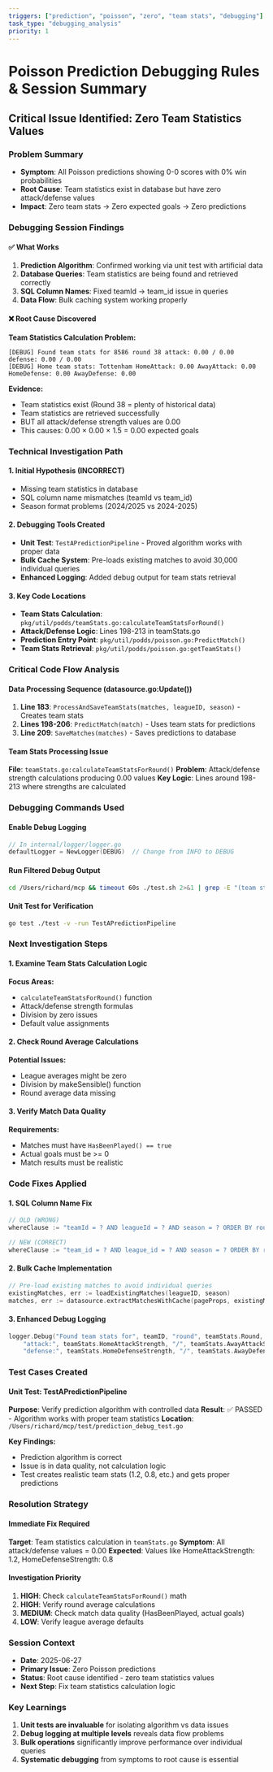 ```yaml
---
triggers: ["prediction", "poisson", "zero", "team stats", "debugging"]
task_type: "debugging_analysis"
priority: 1
---
```


# Poisson Prediction Debugging Rules & Session Summary

## Critical Issue Identified: Zero Team Statistics Values

### Problem Summary
- **Symptom**: All Poisson predictions showing 0-0 scores with 0% win probabilities
- **Root Cause**: Team statistics exist in database but have zero attack/defense values
- **Impact**: Zero team stats → Zero expected goals → Zero predictions

### Debugging Session Findings

#### ✅ What Works
1. **Prediction Algorithm**: Confirmed working via unit test with artificial data
2. **Database Queries**: Team statistics are being found and retrieved correctly
3. **SQL Column Names**: Fixed teamId → team_id issue in queries
4. **Data Flow**: Bulk caching system working properly

#### ❌ Root Cause Discovered
**Team Statistics Calculation Problem:**
```
[DEBUG] Found team stats for 8586 round 38 attack: 0.00 / 0.00 defense: 0.00 / 0.00
[DEBUG] Home team stats: Tottenham HomeAttack: 0.00 AwayAttack: 0.00 HomeDefense: 0.00 AwayDefense: 0.00
```

**Evidence:**
- Team statistics exist (Round 38 = plenty of historical data)
- Team statistics are retrieved successfully
- BUT all attack/defense strength values are 0.00
- This causes: 0.00 × 0.00 × 1.5 = 0.00 expected goals

### Technical Investigation Path

#### 1. Initial Hypothesis (INCORRECT)
- Missing team statistics in database
- SQL column name mismatches (teamId vs team_id)
- Season format problems (2024/2025 vs 2024-2025)

#### 2. Debugging Tools Created
- **Unit Test**: `TestAPredictionPipeline` - Proved algorithm works with proper data
- **Bulk Cache System**: Pre-loads existing matches to avoid 30,000 individual queries
- **Enhanced Logging**: Added debug output for team stats retrieval

#### 3. Key Code Locations
- **Team Stats Calculation**: `pkg/util/podds/teamStats.go:calculateTeamStatsForRound()`
- **Attack/Defense Logic**: Lines 198-213 in teamStats.go
- **Prediction Entry Point**: `pkg/util/podds/poisson.go:PredictMatch()`
- **Team Stats Retrieval**: `pkg/util/podds/poisson.go:getTeamStats()`

### Critical Code Flow Analysis

#### Data Processing Sequence (datasource.go:Update())
1. **Line 183**: `ProcessAndSaveTeamStats(matches, leagueID, season)` - Creates team stats
2. **Lines 198-206**: `PredictMatch(match)` - Uses team stats for predictions
3. **Line 209**: `SaveMatches(matches)` - Saves predictions to database

#### Team Stats Processing Issue
**File**: `teamStats.go:calculateTeamStatsForRound()`
**Problem**: Attack/defense strength calculations producing 0.00 values
**Key Logic**: Lines around 198-213 where strengths are calculated

### Debugging Commands Used

#### Enable Debug Logging
```go
// In internal/logger/logger.go
defaultLogger = NewLogger(DEBUG)  // Change from INFO to DEBUG
```

#### Run Filtered Debug Output
```bash
cd /Users/richard/mcp && timeout 60s ./test.sh 2>&1 | grep -E "(team stats|TeamID|attack: 0\.00)" | head -20
```

#### Unit Test for Verification
```bash
go test ./test -v -run TestAPredictionPipeline
```

### Next Investigation Steps

#### 1. Examine Team Stats Calculation Logic
**Focus Areas:**
- `calculateTeamStatsForRound()` function
- Attack/defense strength formulas
- Division by zero issues
- Default value assignments

#### 2. Check Round Average Calculations
**Potential Issues:**
- League averages might be zero
- Division by makeSensible() function
- Round average data missing

#### 3. Verify Match Data Quality
**Requirements:**
- Matches must have `HasBeenPlayed() == true`
- Actual goals must be >= 0
- Match results must be realistic

### Code Fixes Applied

#### 1. SQL Column Name Fix
```go
// OLD (WRONG)
whereClause := "teamId = ? AND leagueId = ? AND season = ? ORDER BY round DESC LIMIT 1"

// NEW (CORRECT)  
whereClause := "team_id = ? AND league_id = ? AND season = ? ORDER BY round DESC LIMIT 1"
```

#### 2. Bulk Cache Implementation
```go
// Pre-load existing matches to avoid individual queries
existingMatches, err := loadExistingMatches(leagueID, season)
matches, err := datasource.extractMatchesWithCache(pageProps, existingMatches)
```

#### 3. Enhanced Debug Logging
```go
logger.Debug("Found team stats for", teamID, "round", teamStats.Round, 
    "attack:", teamStats.HomeAttackStrength, "/", teamStats.AwayAttackStrength,
    "defense:", teamStats.HomeDefenseStrength, "/", teamStats.AwayDefenseStrength)
```

### Test Cases Created

#### Unit Test: TestAPredictionPipeline
**Purpose**: Verify prediction algorithm with controlled data
**Result**: ✅ PASSED - Algorithm works with proper team statistics
**Location**: `/Users/richard/mcp/test/prediction_debug_test.go`

**Key Findings:**
- Prediction algorithm is correct
- Issue is in data quality, not calculation logic
- Test creates realistic team stats (1.2, 0.8, etc.) and gets proper predictions

### Resolution Strategy

#### Immediate Fix Required
**Target**: Team statistics calculation in `teamStats.go`
**Symptom**: All attack/defense values = 0.00
**Expected**: Values like HomeAttackStrength: 1.2, HomeDefenseStrength: 0.8

#### Investigation Priority
1. **HIGH**: Check `calculateTeamStatsForRound()` math
2. **HIGH**: Verify round average calculations  
3. **MEDIUM**: Check match data quality (HasBeenPlayed, actual goals)
4. **LOW**: Verify league average defaults

### Session Context
- **Date**: 2025-06-27
- **Primary Issue**: Zero Poisson predictions
- **Status**: Root cause identified - zero team statistics values
- **Next Step**: Fix team statistics calculation logic

### Key Learnings
1. **Unit tests are invaluable** for isolating algorithm vs data issues
2. **Debug logging at multiple levels** reveals data flow problems
3. **Bulk operations** significantly improve performance over individual queries
4. **Systematic debugging** from symptoms to root cause is essential
